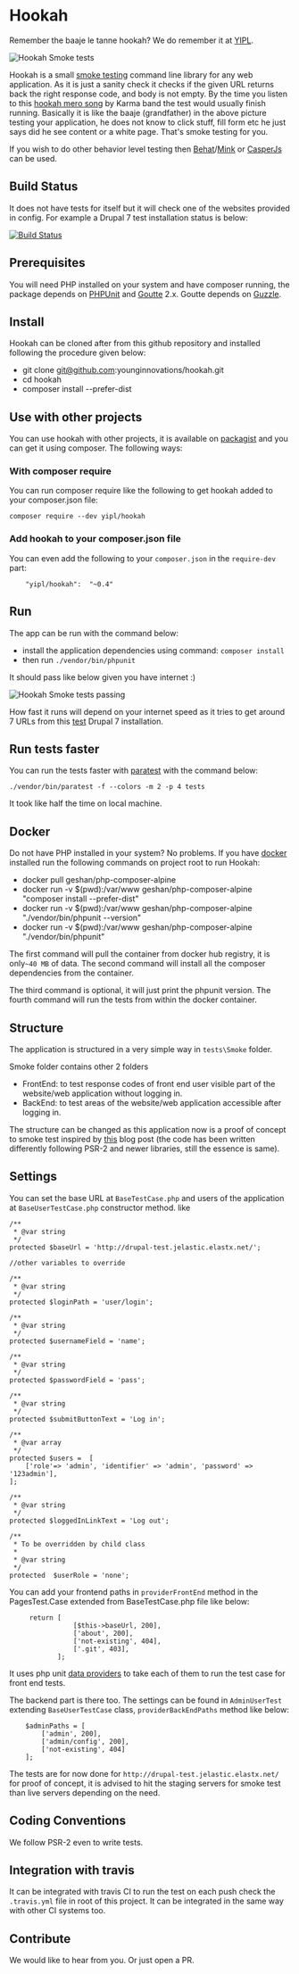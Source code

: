 # Hookah

Remember the baaje le tanne hookah? We do remember it at [YIPL](http://yipl.com.np).

![Hookah Smoke tests](https://cloud.githubusercontent.com/assets/170554/10163666/811c4604-66c5-11e5-9335-41abc5dd1054.png "Hookah Smoke tests")

Hookah is a small [smoke testing](https://en.wikipedia.org/wiki/Smoke_testing_(software)) command line library for any 
web application. As it is just a sanity check it checks if the given URL returns back the right response code, and body is not empty. 
By the time you listen to this [hookah mero song](https://youtu.be/Ch55A5XyzVE) by Karma band the test would usually finish running. 
Basically it is like the baaje (grandfather) in the above picture testing your application, he does not know to click stuff, 
fill form etc he just says did he see content or a white page. That's smoke testing for you.

If you wish to do other behavior level testing then [Behat](http://behat.org)/[Mink](http://mink.behat.org/en/latest/) or 
[CasperJs](http://casperjs.org/) can be used.

## Build Status

It does not have tests for itself but it will check one of the websites provided in config. For example a Drupal 7 test
installation status is below:

[![Build Status](https://travis-ci.org/younginnovations/hookah.svg?branch=master)](https://travis-ci.org/younginnovations/hookah)

## Prerequisites

You will need PHP installed on your system and have composer running, the package depends on [PHPUnit](https://phpunit.de/)
and [Goutte](https://github.com/FriendsOfPHP/Goutte) 2.x. Goutte depends on [Guzzle](http://guzzle.readthedocs.org/en/latest/).

## Install

Hookah can be cloned after from this github repository and installed following the procedure given below:

* git clone git@github.com:younginnovations/hookah.git
* cd hookah
* composer install --prefer-dist

## Use with other projects

You can use hookah with other projects, it is available on [packagist](http://bit.ly/1LiDppx) and you can get it using 
composer. The following ways:

### With composer require

You can run composer require like the following to get hookah added to your composer.json file:

```
composer require --dev yipl/hookah
```

### Add hookah to your composer.json file

You can even add the following to your `composer.json` in the `require-dev` part:

```
	"yipl/hookah":	"~0.4"
```

## Run

The app can be run with the command below:

* install the application dependencies using command: ` composer install `
* then run `./vendor/bin/phpunit`
 
It should pass like below given you have internet :)

![Hookah Smoke tests passing](https://s3-ap-southeast-1.amazonaws.com/uploads-ap.hipchat.com/140261/1343070/eWyxoBFBy1QvnK1/hookah-passing01.png "Hookah Smoke tests passing")

How fast it runs will depend on your internet speed as it tries to get around 7 URLs from this [test](http://drupal-test.jelastic.elastx.net/) Drupal 7 installation.

## Run tests faster

You can run the tests faster with [paratest](https://github.com/brianium/paratest) with the command below:

```
./vendor/bin/paratest -f --colors -m 2 -p 4 tests 
```

It took like half the time on local machine.

## Docker

Do not have PHP installed in your system? No problems. If you have [docker](https://www.docker.com/) installed run 
the following commands on project root to run Hookah:

* docker pull geshan/php-composer-alpine
* docker run -v $(pwd):/var/www geshan/php-composer-alpine "composer install --prefer-dist"
* docker run -v $(pwd):/var/www geshan/php-composer-alpine "./vendor/bin/phpunit --version"
* docker run -v $(pwd):/var/www geshan/php-composer-alpine "./vendor/bin/phpunit"

The first command will pull the container from docker hub registry, it is only`~40 MB` of data. 
The second command will install all the composer dependencies from the container.

The third command is optional, it will just print the phpunit version. The fourth command will run the tests from within 
the docker container.

## Structure

The application is structured in a very simple way in `tests\Smoke` folder.

Smoke folder contains other 2 folders
- FrontEnd: to test response codes of front end user visible part of the website/web application without logging in. 
- BackEnd: to test areas of the website/web application accessible after logging in.

The structure can be changed as this application now is a proof of concept to smoke test inspired by 
[this](http://bit.ly/1IUtepX) blog post (the code has been written differently following PSR-2 and newer libraries, 
still the essence is same).

## Settings

You can set the base URL at `BaseTestCase.php` and users of the application at `BaseUserTestCase.php` constructor method. like

```
/**
 * @var string
 */
protected $baseUrl = 'http://drupal-test.jelastic.elastx.net/';

//other variables to override

/**
 * @var string
 */
protected $loginPath = 'user/login';

/**
 * @var string
 */
protected $usernameField = 'name';

/**
 * @var string
 */
protected $passwordField = 'pass';

/**
 * @var string
 */
protected $submitButtonText = 'Log in';

/**
 * @var array
 */
protected $users =  [
    ['role'=> 'admin', 'identifier' => 'admin', 'password' => '123admin'],
];

/**
 * @var string
 */
protected $loggedInLinkText = 'Log out';

/**
 * To be overridden by child class
 *
 * @var string
 */
protected  $userRole = 'none';

```

You can add your frontend paths in `providerFrontEnd` method in the PagesTest.Case extended from BaseTestCase.php file like below:

```
     return [
                [$this->baseUrl, 200],
                ['about', 200],
                ['not-existing', 404],
                ['.git', 403],
            ];

```

It uses php unit [data providers](https://phpunit.de/manual/current/en/writing-tests-for-phpunit.html#writing-tests-for-phpunit.data-providers.examples.DataTest.php) 
to take each of them to run the test case for front end tests. 

The backend part is there too. The settings can be found in    `AdminUserTest` extending `BaseUserTestCase` class, `providerBackEndPaths` method like below:

```
    $adminPaths = [
        ['admin', 200],
        ['admin/config', 200],
        ['not-existing', 404]
    ];

```

The tests are for now done for `http://drupal-test.jelastic.elastx.net/` for proof of concept, it is advised to hit the staging servers for 
smoke test than live servers depending on the need.

## Coding Conventions

We follow PSR-2 even to write tests.

## Integration with travis

It can be integrated with travis CI to run the test on each push check the `.travis.yml` file in root of this project. 
It can be integrated in the same way with other CI systems too.

## Contribute

We would like to hear from you. Or just open a PR.
